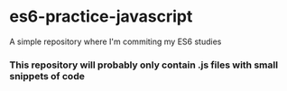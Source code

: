 # es6-practice-javascript
A simple repository where I'm commiting my ES6 studies

### This repository will probably only contain .js files with small snippets of code
